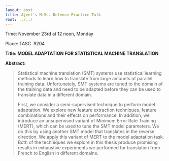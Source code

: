 ```yaml
---
layout: post
title: Ajeet's M.Sc. Defence Practice Talk
root: ../../
---
```


Time\:  November 23rd at 12 noon, Monday

Place: TASC  9204

**Title: MODEL ADAPTATION FOR STATISTICAL MACHINE TRANSLATION**

**Abstract:**
> Statistical machine translation (SMT) systems use statistical learning methods to learn how to translate from large amounts of parallel training data. Unfortunately, SMT systems are tuned to the domain of the training data and need to be adapted before they can be used to translate data in a different domain.
> 
> First, we consider a semi-supervised technique to perform model adaptation. We explore new feature extraction techniques, feature combinations and their effects on performance. In addition, we introduce an unsupervised variant of Minimum Error Rate Training (MERT), which can be used to tune the SMT model parameters. We do this by using another SMT model that translates in the reverse direction. We apply this variant of MERT to the model adaptation task. Both of the techniques we explore in this thesis produce promising results in exhaustive experiments we performed for translation from French to English in different domains.
